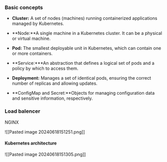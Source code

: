 ### Basic concepts
- **Cluster:** A set of nodes (machines) running containerized applications managed by Kubernetes.
    
- **Node:**A single machine in a Kubernetes cluster. It can be a physical or virtual machine.
    
- **Pod:** The smallest deployable unit in Kubernetes, which can contain one or more containers.
    
- **Service:***An abstraction that defines a logical set of pods and a policy by which to access them.
    
- **Deployment:** Manages a set of identical pods, ensuring the correct number of replicas and allowing updates.
    
- **ConfigMap and Secret:**Objects for managing configuration data and sensitive information, respectively.

### Load balencer
NGINX

![[Pasted image 20240618151251.png]]


#### Kubernetes architecture
![[Pasted image 20240618151305.png]]


